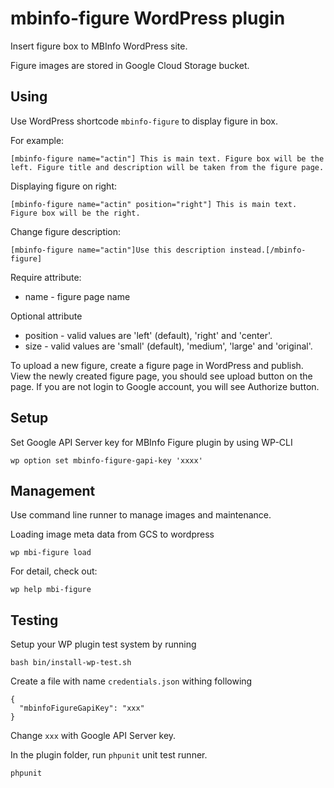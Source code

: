 # mbinfo-figure WordPress plugin

Insert figure box to MBInfo WordPress site.

Figure images are stored in Google Cloud Storage bucket.

## Using 

Use WordPress shortcode `mbinfo-figure` to display figure in box.

For example:

    [mbinfo-figure name="actin"] This is main text. Figure box will be the left. Figure title and description will be taken from the figure page.
    
    
Displaying figure on right:
    
    [mbinfo-figure name="actin" position="right"] This is main text. Figure box will be the right.
    
Change figure description:
    
    [mbinfo-figure name="actin"]Use this description instead.[/mbinfo-figure]

Require attribute:

* name - figure page name

Optional attribute

* position - valid values are 'left' (default), 'right' and 'center'.
* size - valid values are 'small' (default), 'medium', 'large' and 'original'. 

To upload a new figure, create a figure page in WordPress and publish. View the newly created figure page, you should see upload button on the page. If you are not login to Google account, you will see Authorize button.

## Setup

Set Google API Server key for MBInfo Figure plugin by using WP-CLI

    wp option set mbinfo-figure-gapi-key 'xxxx'
    
## Management
    
Use command line runner to manage images and maintenance. 

Loading image meta data from GCS to wordpress


    wp mbi-figure load

For detail, check out:
    
    wp help mbi-figure
    
## Testing

Setup your WP plugin test system by running

    bash bin/install-wp-test.sh
    
Create a file with name `credentials.json` withing following
    
    {
      "mbinfoFigureGapiKey": "xxx"
    }
    
Change `xxx` with Google API Server key.     
    
In the plugin folder, run `phpunit` unit test runner.    
    
    phpunit
    
